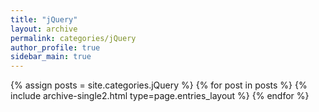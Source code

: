 ```yaml
---
title: "jQuery"
layout: archive
permalink: categories/jQuery
author_profile: true
sidebar_main: true
---
```


{% assign posts = site.categories.jQuery %}
{% for post in posts %} {% include archive-single2.html type=page.entries_layout %} {% endfor %}
